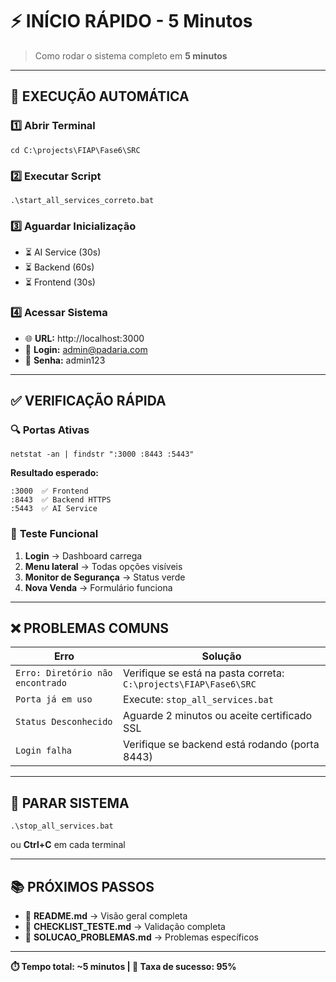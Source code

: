 # ⚡ INÍCIO RÁPIDO - 5 Minutos

> Como rodar o sistema completo em **5 minutos**

---

## 🚀 EXECUÇÃO AUTOMÁTICA

### 1️⃣ **Abrir Terminal**
```batch
cd C:\projects\FIAP\Fase6\SRC
```

### 2️⃣ **Executar Script**
```batch
.\start_all_services_correto.bat
```

### 3️⃣ **Aguardar Inicialização**
- ⏳ AI Service (30s)
- ⏳ Backend (60s) 
- ⏳ Frontend (30s)

### 4️⃣ **Acessar Sistema**
- 🌐 **URL:** http://localhost:3000
- 👤 **Login:** admin@padaria.com
- 🔑 **Senha:** admin123

---

## ✅ VERIFICAÇÃO RÁPIDA

### 🔍 **Portas Ativas**
```batch
netstat -an | findstr ":3000 :8443 :5443"
```

**Resultado esperado:**
```
:3000  ✅ Frontend
:8443  ✅ Backend HTTPS  
:5443  ✅ AI Service
```

### 🧪 **Teste Funcional**
1. **Login** → Dashboard carrega
2. **Menu lateral** → Todas opções visíveis
3. **Monitor de Segurança** → Status verde
4. **Nova Venda** → Formulário funciona

---

## ❌ PROBLEMAS COMUNS

| Erro | Solução |
|------|---------|
| `Erro: Diretório não encontrado` | Verifique se está na pasta correta: `C:\projects\FIAP\Fase6\SRC` |
| `Porta já em uso` | Execute: `stop_all_services.bat` |
| `Status Desconhecido` | Aguarde 2 minutos ou aceite certificado SSL |
| `Login falha` | Verifique se backend está rodando (porta 8443) |

---

## 🛑 PARAR SISTEMA

```batch
.\stop_all_services.bat
```

ou **Ctrl+C** em cada terminal

---

## 📚 PRÓXIMOS PASSOS

- 📖 **README.md** → Visão geral completa
- 🧪 **CHECKLIST_TESTE.md** → Validação completa
- 🔧 **SOLUCAO_PROBLEMAS.md** → Problemas específicos

---

**⏱️ Tempo total: ~5 minutos | 🎯 Taxa de sucesso: 95%**